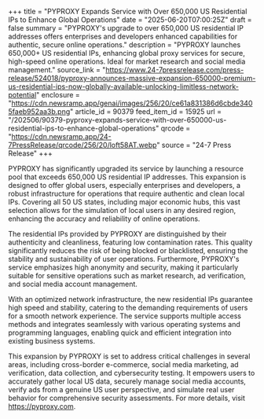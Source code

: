 +++
title = "PYPROXY Expands Service with Over 650,000 US Residential IPs to Enhance Global Operations"
date = "2025-06-20T07:00:25Z"
draft = false
summary = "PYPROXY's upgrade to over 650,000 US residential IP addresses offers enterprises and developers enhanced capabilities for authentic, secure online operations."
description = "PYPROXY launches 650,000+ US residential IPs, enhancing global proxy services for secure, high-speed online operations. Ideal for market research and social media management."
source_link = "https://www.24-7pressrelease.com/press-release/524018/pyproxy-announces-massive-expansion-650000-premium-us-residential-ips-now-globally-available-unlocking-limitless-network-potential"
enclosure = "https://cdn.newsramp.app/genai/images/256/20/ce61a831386d6cbde3405faeb952aa3b.png"
article_id = 90379
feed_item_id = 15925
url = "/202506/90379-pyproxy-expands-service-with-over-650000-us-residential-ips-to-enhance-global-operations"
qrcode = "https://cdn.newsramp.app/24-7PressRelease/qrcode/256/20/loft58AT.webp"
source = "24-7 Press Release"
+++

<p>PYPROXY has significantly upgraded its service by launching a resource pool that exceeds 650,000 US residential IP addresses. This expansion is designed to offer global users, especially enterprises and developers, a robust infrastructure for operations that require authentic and clean local IPs. Covering all 50 US states, including major economic hubs, this vast selection allows for the simulation of local users in any desired region, enhancing the accuracy and reliability of online operations.</p><p>The residential IPs provided by PYPROXY are distinguished by their authenticity and cleanliness, featuring low contamination rates. This quality significantly reduces the risk of being blocked or blacklisted, ensuring the stability and sustainability of user operations. Furthermore, PYPROXY's service emphasizes high anonymity and security, making it particularly suitable for sensitive operations such as market research, ad verification, and social media account management.</p><p>With an optimized network infrastructure, the new residential IPs guarantee high speed and stability, catering to the demanding requirements of users for a smooth network experience. The service supports multiple access methods and integrates seamlessly with various operating systems and programming languages, enabling quick and efficient integration into existing business systems.</p><p>This expansion by PYPROXY is set to address critical challenges in several areas, including cross-border e-commerce, social media marketing, ad verification, data collection, and cybersecurity testing. It empowers users to accurately gather local US data, securely manage social media accounts, verify ads from a genuine US user perspective, and simulate real user behavior for comprehensive security assessments. For more details, visit <a href='https://pyproxy.com' rel='nofollow' target='_blank'>https://pyproxy.com</a>.</p>